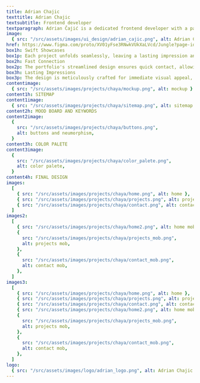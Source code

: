 ```yaml
---
title: Adrian Chajic
texttitle: Adrian Chajic
textsubtitle: Frontend developer
textparagraph: Adrian Čajić is a dedicated frontend developer with a passion for crafting seamless and visually appealing web experiences. I had the honor of curating an impressive online portfolio that showcases his expertise and innovation in the world of web development. Through careful design and attention to detail, the portfolio reflects Adrian's commitment to delivering top-notch frontend solutions.
image:
  { src: "/src/assets/images/ui_design/adrian_cajic.png", alt: Adrian Chajic }
href: https://www.figma.com/proto/XV01yFse3RNwkVUkXaLVcd/Jungle?page-id=0%3A1&type=designode-id=2-4&viewport=464%2C438%2C0.31&scaling=min-zoom&starting-point-node-id=2%3A4"
box1h: Swift Showcases
box1p: Each project unfolds seamlessly, leaving a lasting impression and showcasing his talent from the very first click.
box2h: Fast Connection
box2p: The portfolio's streamlined design ensures quick contact, allowing you to explore his frontend masterpieces without waiting.
box3h: Lasting Impressions
box3p: The design is meticulously crafted for immediate visual appeal, ensuring that every visitor is captivated from the very first glance.
contentimage:
  { src: "/src/assets/images/projects/chaya/mockup.png", alt: mockup }
content1h: SITEMAP
content1image:
  { src: "/src/assets/images/projects/chaya/sitemap.png", alt: sitemap }
content2h: MOOD BOARD AND KEYWORDS
content2image:
  {
    src: "/src/assets/images/projects/chaya/buttons.png",
    alt: buttons and neumorphism,
  }
content3h: COLOR PALETE
content3image:
  {
    src: "/src/assets/images/projects/chaya/color_palete.png",
    alt: color palete,
  }
content4h: FINAL DESIGN
images:
  [
    { src: "/src/assets/images/projects/chaya/home.png", alt: home },
    { src: "/src/assets/images/projects/chaya/projects.png", alt: projects },
    { src: "/src/assets/images/projects/chaya/contact.png", alt: contact },
  ]
images2:
  [
    { src: "/src/assets/images/projects/chaya/home2.png", alt: home mob },
    {
      src: "/src/assets/images/projects/chaya/projects_mob.png",
      alt: projects mob,
    },
    {
      src: "/src/assets/images/projects/chaya/contact_mob.png",
      alt: contact mob,
    },
  ]
images3:
  [
    { src: "/src/assets/images/projects/chaya/home.png", alt: home },
    { src: "/src/assets/images/projects/chaya/projects.png", alt: projects },
    { src: "/src/assets/images/projects/chaya/contact.png", alt: contact },
    { src: "/src/assets/images/projects/chaya/home2.png", alt: home mob },
    {
      src: "/src/assets/images/projects/chaya/projects_mob.png",
      alt: projects mob,
    },
    {
      src: "/src/assets/images/projects/chaya/contact_mob.png",
      alt: contact mob,
    },
  ]
logo:
  { src: "/src/assets/images/logo/adrian_logo.png", alt: Adrian Chajic logo }
---
```

